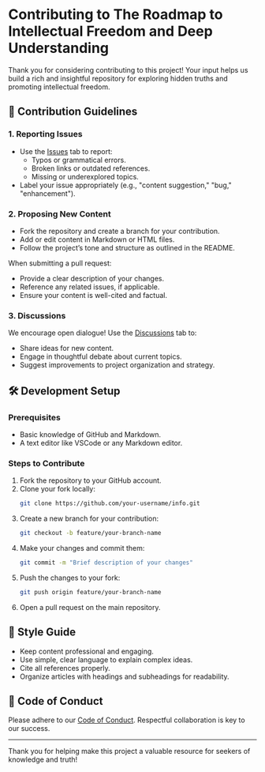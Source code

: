 # Contributing to The Roadmap to Intellectual Freedom and Deep Understanding

Thank you for considering contributing to this project! Your input helps us build a rich and insightful repository for exploring hidden truths and promoting intellectual freedom.

## 📝 Contribution Guidelines

### 1. Reporting Issues
- Use the [Issues](https://github.com/gameperson/info/issues) tab to report:
  - Typos or grammatical errors.
  - Broken links or outdated references.
  - Missing or underexplored topics.
- Label your issue appropriately (e.g., "content suggestion," "bug," "enhancement").

### 2. Proposing New Content
- Fork the repository and create a branch for your contribution.
- Add or edit content in Markdown or HTML files.
- Follow the project’s tone and structure as outlined in the README.

When submitting a pull request:
- Provide a clear description of your changes.
- Reference any related issues, if applicable.
- Ensure your content is well-cited and factual.

### 3. Discussions
We encourage open dialogue! Use the [Discussions](https://github.com/gameperson/info/discussions) tab to:
- Share ideas for new content.
- Engage in thoughtful debate about current topics.
- Suggest improvements to project organization and strategy.

## 🛠️ Development Setup
### Prerequisites
- Basic knowledge of GitHub and Markdown.
- A text editor like VSCode or any Markdown editor.

### Steps to Contribute
1. Fork the repository to your GitHub account.
2. Clone your fork locally:  
   ```bash
   git clone https://github.com/your-username/info.git
   ```
3. Create a new branch for your contribution:  
   ```bash
   git checkout -b feature/your-branch-name
   ```
4. Make your changes and commit them:  
   ```bash
   git commit -m "Brief description of your changes"
   ```
5. Push the changes to your fork:  
   ```bash
   git push origin feature/your-branch-name
   ```
6. Open a pull request on the main repository.

## 🎨 Style Guide
- Keep content professional and engaging.
- Use simple, clear language to explain complex ideas.
- Cite all references properly.
- Organize articles with headings and subheadings for readability.

## 🤝 Code of Conduct
Please adhere to our [Code of Conduct](./CODE_OF_CONDUCT.md). Respectful collaboration is key to our success.

---

Thank you for helping make this project a valuable resource for seekers of knowledge and truth!

